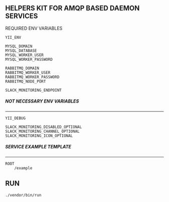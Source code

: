 HELPERS KIT FOR AMQP BASED DAEMON SERVICES
------------------------------------------
REQUIRED ENV VARIABLES
```
YII_ENV

MYSQL_DOMAIN
MYSQL_DATABASE
MYSQL_WORKER_USER
MYSQL_WORKER_PASSWORD

RABBITMQ_DOMAIN
RABBITMQ_WORKER_USER
RABBITMQ_WORKER_PASSWORD
RABBITMQ_NODE_PORT

SLACK_MONITORING_ENDPOINT
```

##### NOT NECESSARY ENV VARIABLES
---------------------------------
```
YII_DEBUG

SLACK_MONITORING_DISABLED_OPTIONAL
SLACK_MONITORING_CHANNEL_OPTIONAL
SLACK_MONITORING_ICON_OPTIONAL
```
##### SERVICE EXAMPLE TEMPLATE
---------------------------------
```
ROOT
    /example
```
RUN
------------
~~~
./vendor/bin/run
~~~